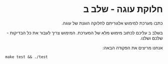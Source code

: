 <div dir="rtl" lang="he">

# חלוקת עוגה - שלב ב

כתבו מערכת למימוש אלגוריתם לחלוקה הוגנת של עוגה.

בשלב ב עליכם לכתוב מימוש מלא של המערכת. 
המימוש צריך לעבור את כל הבדיקות - שלכם ושלנו.

אנחנו מריצים את הפקודה הבאה:

<div dir='ltr'>

	make test && ./test

</div>

</div>